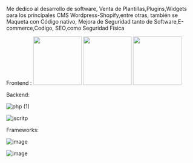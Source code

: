 
Me dedico al desarrollo de software, Venta de Plantillas,Plugins,Widgets para los principales CMS Wordpress-Shopify,entre otras, también se Maqueta con Código nativo, Mejora de Seguridad tanto de Software,E-commerce,Codigo, SEO,como Seguridad Física


Frontend :
<img src="https://cdn-icons-png.flaticon.com/512/5968/5968267.png" width="128" height="128" alt="" title="" class="img-small">
<img src="https://cdn-icons-png.flaticon.com/512/802/802251.png" width="128" height="128" alt="" title="" class="img-small">
<img src="https://cdn-icons-png.flaticon.com/512/5968/5968672.png" width="128" height="128" alt="" title="" class="img-small">

Backend:

![php (1)](https://user-images.githubusercontent.com/95058605/234448384-0b535cf5-8bab-4a1b-93fd-72a5240f26f8.png)

![jscritp](https://user-images.githubusercontent.com/95058605/234448578-e36c4709-8019-49ff-9501-e520141bf57c.png)

Frameworks:

![image](https://user-images.githubusercontent.com/95058605/234449777-fe01befe-56ed-45ad-96ae-869c5e459e85.png)

![image](https://user-images.githubusercontent.com/95058605/234449884-f79fc597-94e8-4a51-b325-84682590035a.png)





